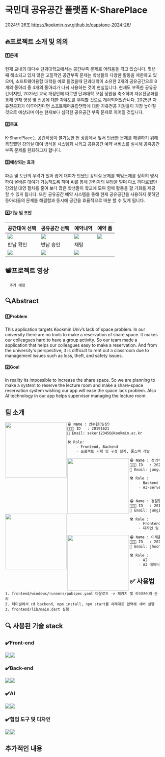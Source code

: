 # 국민대 공유공간 플랫폼 K-SharePlace
2024년 26조 https://kookmin-sw.github.io/capstone-2024-26/


## 🔥프로젝트 소개 및 의의

####  1️⃣문제
 현재 교내의 대다수 단과대학교에서는 공간부족 문제로 어려움을 겪고 있습니다. 몇년 째 해소되고 있지 않은 고질적인 공간부족 문제는 학생들의 다양한 활동을 제한하고 있으며, 소프트웨어융합 대학을 예로 들었을때 단과대학이 소유한 2개의 공유공간으로 8개의 동아리 중 4개의 동아리가 나눠 사용하는 것이 현실입니다.
 현재도 부족한 공유공간이지만, 2025년 교육 개정안에 따르면 단과대학 모집 정원을 축소하며 자유전공화를 통해 인재 양성 및 전공에 대한 자유도를 부여할 것으로 계획되어있습니다. 2025년 자유전공화가 이루어진다면 소프트웨어융합댇학에 대한 자유전공 지원률이 가장 높아질것으로 예상되며 이는 현재보다 심각한 공유공간 부족 문제로 이어질 것입니다.
 
#### 2️⃣목표
 K-SharePlace는 공간확장이 불가능한  현 상황에서 앞서 언급한 문제를 해결하기 위해 복잡했던 강의실 대여 방식을 시스템화 시키고 공유공간 예약 서비스를 실시해 공유공간 부족 문제를 완화하고자 합니다.
 
#### 3️⃣예상되는 효과
 파손 및 도난의 우려가 있어 쉽게 대여가 안됐던 강의실 문제를 책임소재를 정확히 명시하여 올바른 대여가 가능하도록 하며 AI를 통해 관리자의 부담을 덜며 다소 까다로웠던 강의실 대영 절차를 줄여 보다 많은 학생들이 학교에 모여 함께 활동을  할 기회를 제공 할 수 있게 됩니다.
 또한 공유공간 예약 시스템을 통해 현재 공유공간을 사용하지 못하던 동아리들의 문제를 해결함과 동시에 공간을 효율적으로 배분 할 수 있게 됩니다.
#### 4️⃣기능 및 초안

|공간대여 선택|공유공간 선택|예약내역|예약 폼|
|---|---|---|---|
<img src="https://github.com/kookmin-sw/capstone-2024-26/blob/master/read.me_image/Group%2023.png">|<img src="https://github.com/kookmin-sw/capstone-2024-26/blob/master/read.me_image/Group%2024.png">|<img src="https://github.com/kookmin-sw/capstone-2024-26/blob/master/read.me_image/Group%2025.png">|<img src="https://github.com/kookmin-sw/capstone-2024-26/blob/master/read.me_image/Group%2028%20(1).png">
반납 확인|반납 승인|채팅||
<img src="https://github.com/kookmin-sw/capstone-2024-26/blob/master/read.me_image/Group%2026.png">|<img src="https://github.com/kookmin-sw/capstone-2024-26/blob/master/read.me_image/Group%2027.png">|<img src="https://github.com/kookmin-sw/capstone-2024-26/blob/master/read.me_image/Group%2027%20(1).png">|


## 📽️프로젝트 영상
      추가 예정

## 🔍Abstract
#### 1️⃣Problem
 This application targets Kookmin Univ’s lack of space problem. In our university there are no tools to make a reservation of share space. It makes our colleagues hard to have a group activity. So our team made a application that helps our colleagues easy to make a reservation. And from the university's perspective, it is difficult to rent out a classroom due to management issues such as loss, theft, and safety issues.

#### 2️⃣Goal
 In reality its impossible to increase the share space. So we are planning to make a system to reserve the lecture room and make a share-space reservation system wishing our app will ease the space lack problem. Also AI technology in our app helps supervisor managing the lecture room.
 
 


## 팀 소개


<img align=left src="https://github.com/kookmin-sw/capstone-2024-26/blob/master/read.me_image/%EC%95%88%EC%88%98%ED%98%84.jpg" height="180" width="200px;">

```markdown
😁 Name : 안수현(팀장)
👨🏻‍💻 ID   : 20191621
📧 Email: saker123456@kookmin.ac.kr

🛠 Role:
    - Frontend, Backend
    - 프로젝트 기획 및 구성 설계, 풀스택 개발

```

<img align=left src="https://github.com/kookmin-sw/capstone-2024-26/blob/master/read.me_image/%EC%A0%95%EC%9D%98%EC%84%9D.jpg" height="180" width="200px;" >

```markdown
😁 Name : 정의석
👨🏻‍💻 ID   : 2020134
📧 Email: jungus07@kookmin.ac.kr

🛠 Role :
    - Backend
    - AI-Server 제작 및 공간 대여 Server 제작
     
```

<img align=left src="https://github.com/kookmin-sw/capstone-2024-26/blob/master/read.me_image/%EC%A0%95%EC%9D%BC%ED%98%95.jpg" height="180" width="200px;" >

```markdown
😁 Name : 정일형
👨🏻‍💻 ID   : 20195303
📧 Email: jungih1017@gmail.com

🛠 Role :
    - Frontend
    - 디자인 및 앱 개발 

```

<img align=left src="https://github.com/kookmin-sw/capstone-2024-26/blob/master/read.me_image/%EC%9D%B4%EC%9E%AC%ED%9B%88.jpg" height="180"  width="200px;" >

```markdown
😁 Name : 이재훈
👨🏻‍💻 ID   : 20213053
📧 Email: jhoon5061@gmail.com

🛠 Role :
    - AI 
    - AI 데이터 구축 및 학습 , 기능에 대한 AI 모델 개발

```




## ✅ 사용법


    1. frontend/windows/runners/pubspec.yaml 다운로드 -> 패키지 및 라이브러리 관리
    2. 터미널에서 cd backend, npm install, npm start를 차례대로 입력해 서버 실행
    3. frontend/lib/main.dart 실행



    
 ## 🔍 사용된 기술 stack
 
 ### ✔️Front-end
 <img src="https://img.shields.io/badge/flutter-02569B?style=for-the-badge&logo=flutter&logoColor=white"><img src="https://img.shields.io/badge/Dart-0175C2?style=for-the-badge&logo=Dart&logoColor=white">
 
 ### ✔️Back-end
 <img src="https://img.shields.io/badge/node.js-339933?style=for-the-badge&logo=node.js&logoColor=white"><img src="https://img.shields.io/badge/Firebase-FFCA28?style=for-the-badge&logo=Firebase&logoColor=white">

  ### ✔️AI
<img src="https://img.shields.io/badge/Python-3776AB?style=for-the-badge&logo=Python&logoColor=white"><img src="https://img.shields.io/badge/PyTorch-3776AB?style=for-the-badge&logo=Python&logoColor=white">

 ### ✔️협업 도구 및 디자인
 <img src="https://img.shields.io/badge/Figma-F24E1E?style=for-the-badge&logo=Figma&logoColor=white"><img src="https://img.shields.io/badge/Notion-EE4C2C?style=for-the-badge&logo=PyTorch&logoColor=white">
 ## 추가적인 내용

        
